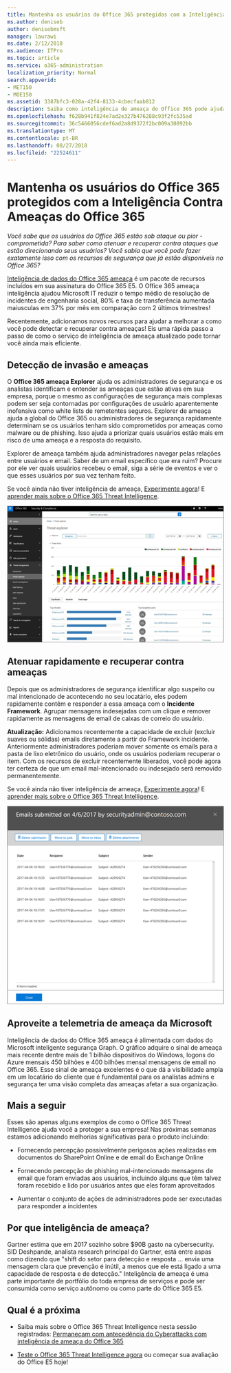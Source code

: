 ```yaml
---
title: Mantenha os usuários do Office 365 protegidos com a Inteligência Contra Ameaças do Office 365
ms.author: deniseb
author: denisebmsft
manager: laurawi
ms.date: 2/12/2018
ms.audience: ITPro
ms.topic: article
ms.service: o365-administration
localization_priority: Normal
search.appverid:
- MET150
- MOE150
ms.assetid: 3387bfc3-028a-42f4-8133-4cbecfaab812
description: Saiba como inteligência de ameaça do Office 365 pode ajudar sua organização a detecção de invasão e ameaças e rapidamente atenuar e recuperar contra ameaças.
ms.openlocfilehash: f628b941f824e7ad2e327b476288c93f2fc535ad
ms.sourcegitcommit: 36c5466056cdef6ad2a8d9372f2bc009a30892bb
ms.translationtype: MT
ms.contentlocale: pt-BR
ms.lasthandoff: 08/27/2018
ms.locfileid: "22524611"
---
```

# <a name="keep-your-office-365-users-safe-with-office-365-threat-intelligence"></a>Mantenha os usuários do Office 365 protegidos com a Inteligência Contra Ameaças do Office 365

 *Você sabe que os usuários do Office 365 estão sob ataque ou pior - comprometida? Para saber como atenuar e recuperar contra ataques que estão direcionando seus usuários? Você sabia que você pode fazer exatamente isso com os recursos de segurança que já estão disponíveis no Office 365?* 
  
[Inteligência de dados do Office 365 ameaça](office-365-ti.md) é um pacote de recursos incluídos em sua assinatura do Office 365 E5. O Office 365 ameaça inteligência ajudou Microsoft IT reduzir o tempo médio de resolução de incidentes de engenharia social, 80% e taxa de transferência aumentada maiusculas em 37% por mês em comparação com 2 últimos trimestres! 
  
Recentemente, adicionamos novos recursos para ajudar a melhorar a como você pode detectar e recuperar contra ameaças! Eis uma rápida passo a passo de como o serviço de inteligência de ameaça atualizado pode tornar você ainda mais eficiente.
  
## <a name="detect-intrusions-and-threats"></a>Detecção de invasão e ameaças

O **Office 365 ameaça Explorer** ajuda os administradores de segurança e os analistas identificam e entender as ameaças que estão ativas em sua empresa, porque o mesmo as configurações de segurança mais complexas podem ser seja contornadas por configurações de usuário aparentemente inofensiva como white lists de remetentes seguros. Explorer de ameaça ajuda a global do Office 365 ou administradores de segurança rapidamente determinam se os usuários tenham sido comprometidos por ameaças como malware ou de phishing. Isso ajuda a priorizar quais usuários estão mais em risco de uma ameaça e a resposta do requisito. 
  
Explorer de ameaça também ajuda administradores navegar pelas relações entre usuários e email. Saber de um email específico que era ruim? Procure por ele ver quais usuários recebeu o email, siga a série de eventos e ver o que esses usuários por sua vez tenham feito.

Se você ainda não tiver inteligência de ameaça, [Experimente agora](https://aka.ms/tryo365threatintel3)! E [aprender mais sobre o Office 365 Threat Intelligence](https://aka.ms/readmoreabouto365threatintel).
  
![Captura de tela do Gerenciador de ameaça no Office 365, codificados por cor pela família de malware](media/591338dd-252a-437d-b5f2-87aa42e74b0c.png)
  
## <a name="quickly-mitigate-and-recover-from-threats"></a>Atenuar rapidamente e recuperar contra ameaças

Depois que os administradores de segurança identificar algo suspeito ou mal intencionado de acontecendo no seu locatário, eles podem rapidamente contêm e responder a essa ameaça com o **Incidente Framework**. Agrupar mensagens indesejadas com um clique e remover rapidamente as mensagens de email de caixas de correio do usuário. 
  
 **Atualização:** Adicionamos recentemente a capacidade de excluir (excluir suaves ou sólidas) emails diretamente a partir do Framework incidente. Anteriormente administradores poderiam mover somente os emails para a pasta de lixo eletrônico do usuário, onde os usuários poderiam recuperar o item. Com os recursos de excluir recentemente liberados, você pode agora ter certeza de que um email mal-intencionado ou indesejado será removido permanentemente. 
  
Se você ainda não tiver inteligência de ameaça, [Experimente agora](https://aka.ms/tryo365threatintel3)! E [aprender mais sobre o Office 365 Threat Intelligence](https://aka.ms/readmoreabouto365threatintel).
  
![Captura de tela da lista de email de incidente remediação](media/9d8452d3-d8d2-4b26-81f9-76396e08dd17.png)
  
## <a name="leverage-the-threat-telemetry-of-microsoft"></a>Aproveite a telemetria de ameaça da Microsoft

Inteligência de dados do Office 365 ameaça é alimentada com dados do Microsoft inteligente segurança Graph. O gráfico adquire o sinal de ameaça mais recente dentre mais de 1 bilhão dispositivos do Windows, logons do Azure mensais 450 bilhões e 400 bilhões mensal mensagens de email no Office 365. Esse sinal de ameaça excelentes é o que dá a visibilidade ampla em um locatário do cliente que é fundamental para os analistas admins e segurança ter uma visão completa das ameaças afetar a sua organização. 
  
## <a name="more-to-come"></a>Mais a seguir

Esses são apenas alguns exemplos de como o Office 365 Threat Intelligence ajuda você a proteger a sua empresa! Nas próximas semanas estamos adicionando melhorias significativas para o produto incluindo:
  
- Fornecendo percepção possivelmente perigosos ações realizadas em documentos do SharePoint Online e de email do Exchange Online
    
- Fornecendo percepção de phishing mal-intencionado mensagens de email que foram enviadas aos usuários, incluindo alguns que têm talvez foram recebido e lido por usuários antes que eles foram aproveitados
    
- Aumentar o conjunto de ações de administradores pode ser executadas para responder a incidentes
    
## <a name="why-threat-intelligence"></a>Por que inteligência de ameaça?

Gartner estima que em 2017 sozinho sobre $90B gasto na cybersecurity. SID Deshpande, analista research principal do Gartner, está entre aspas como dizendo que "shift do setor para detecção e resposta … envia uma mensagem clara que prevenção é inútil, a menos que ele está ligado a uma capacidade de resposta e de detecção." Inteligência de ameaça é uma parte importante de portfólio do toda empresa de serviços e pode ser consumida como serviço autônomo ou como parte do Office 365 E5.
  
## <a name="whats-next"></a>Qual é a próxima

- Saiba mais sobre o Office 365 Threat Intelligence nesta sessão registradas: [Permaneçam com antecedência do Cyberattacks com inteligência de ameaça do Office 365](https://myignite.microsoft.com/videos/53723)
    
- [Teste o Office 365 Threat Intelligence agora](https://aka.ms/tryo365threatintel3) ou começar sua avaliação do Office E5 hoje! 
    

